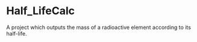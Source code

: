 # Half_LifeCalc
A project which outputs the mass of a radioactive element according to its half-life.
